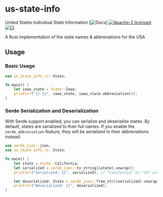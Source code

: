 # us-state-info
United States Individual State Information
[![Docs](https://docs.rs/us-state-info-rs/badge.svg)]
[![Apache-2 licensed](https://img.shields.io/crates/l/us-state-info-rs.svg)](./LICENSE)
[![CI](https://github.com/calvinbrown085/us-state-info-rs/workflows/Rust/badge.svg)](https://github.com/calvinbrown085/us-state-info-rs/actions?query=workflow%3ARust)

A Rust implementation of the state names & abbreviations for the USA

## Usage

### Basic Usage

```rust
use us_state_info_rs::State;

fn main() {
    let iowa_state = State::Iowa;
    println!("{}-{}", iowa_state, iowa_state.abbreviation());
}
```

### Serde Serialization and Deserialization

With Serde support enabled, you can serialize and deserialize states. By default, states are serialized to their full names. If you enable the `serde_abbreviation` feature, they will be serialized to their abbreviations instead.

```rust
use serde_json::json;
use us_state_info_rs::State;

fn main() {
    let state = State::California;
    let serialized = serde_json::to_string(&state).unwrap();
    println!("Serialized: {}", serialized); // "California" or "CA" with `serde_abbreviation`

    let deserialized: State = serde_json::from_str(&serialized).unwrap(); // In this crate the deserialization can either be the 2 letter or Full name of the state.
    println!("Deserialized: {}", deserialized);
}
```